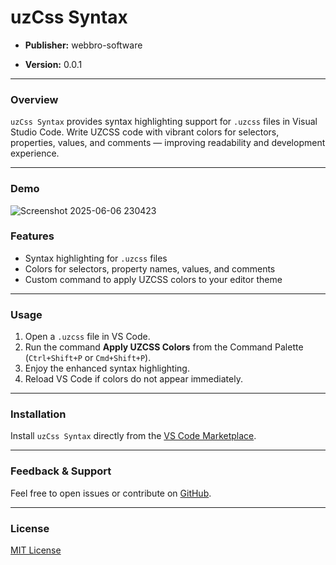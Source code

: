 # uzCss Syntax

- **Publisher:** webbro-software

- **Version:** 0.0.1

---

### Overview

`uzCss Syntax` provides syntax highlighting support for `.uzcss` files in Visual Studio Code. Write UZCSS code with vibrant colors for selectors, properties, values, and comments — improving readability and development experience.

---

### Demo

![Screenshot 2025-06-06 230423](https://github.com/user-attachments/assets/9a52ac3a-3b27-4671-b2e2-cadba5d61e47)

### Features

- Syntax highlighting for `.uzcss` files
- Colors for selectors, property names, values, and comments
- Custom command to apply UZCSS colors to your editor theme

---

### Usage

1. Open a `.uzcss` file in VS Code.
2. Run the command **Apply UZCSS Colors** from the Command Palette (`Ctrl+Shift+P` or `Cmd+Shift+P`).
3. Enjoy the enhanced syntax highlighting.
4. Reload VS Code if colors do not appear immediately.

---

### Installation

Install `uzCss Syntax` directly from the [VS Code Marketplace](https://marketplace.visualstudio.com/items?itemName=webbro-software.uzcss-syntax).

---

### Feedback & Support

Feel free to open issues or contribute on [GitHub](https://github.com/usmonovshohruxmirzo/uzcss-syntax).

---

### License

[MIT License](./LICENSE)
